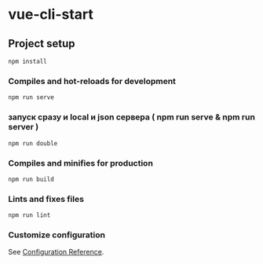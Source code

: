 # vue-cli-start

## Project setup
```
npm install
```

### Compiles and hot-reloads for development
```
npm run serve
```

### запуск сразу и local и json сервера ( npm run serve & npm run server )
```
npm run double
```

### Compiles and minifies for production
```
npm run build
```

### Lints and fixes files
```
npm run lint
```

### Customize configuration
See [Configuration Reference](https://cli.vuejs.org/config/).
